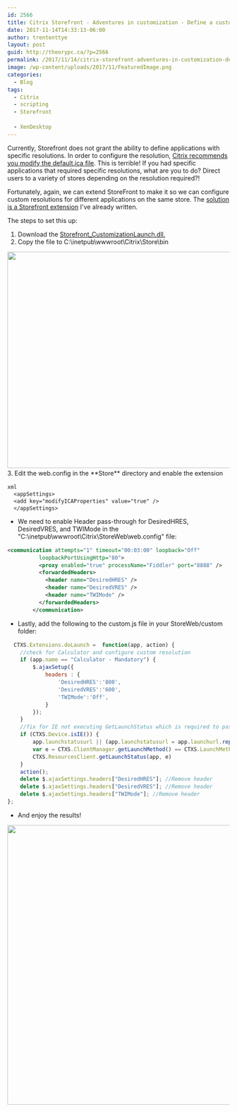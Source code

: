 ```yaml
---
id: 2566
title: Citrix Storefront - Adventures in customization - Define a custom resolution for a specific application
date: 2017-11-14T14:33:13-06:00
author: trententtye
layout: post
guid: http://theorypc.ca/?p=2566
permalink: /2017/11/14/citrix-storefront-adventures-in-customization-define-a-custom-resolution-for-a-specific-application/
image: /wp-content/uploads/2017/11/FeaturedImage.png
categories:
  - Blog
tags:
  - Citrix
  - scripting
  - Storefront

  - XenDesktop
---
```

Currently, Storefront does not grant the ability to define applications with specific resolutions. In order to configure the resolution, [Citrix recommends you modify the default.ica file](https://support.citrix.com/article/CTX116357). This is terrible! If you had specific applications that required specific resolutions, what are you to do? Direct users to a variety of stores depending on the resolution required?!

Fortunately, again, we can extend StoreFront to make it so we can configure custom resolutions for different applications on the same store. The [solution is a Storefront extension](https://theorypc.ca/2017/07/31/citrix-storefront-adventures-in-customization-change-any-ica-parameter/) I've already written.

The steps to set this up:

  1. Download the [Storefront_CustomizationLaunch.dll.](https://theorypc-my.sharepoint.com/personal/trententtye_theorypc_onmicrosoft_com/_layouts/15/guestaccess.aspx?docid=004f14ced27ca490cb0a405a05c20bd21&authkey=AbuSRo56HbF18BHjBi_Pyaw)
  2. Copy the file to C:\inetpub\wwwroot\Citrix\Store\bin  
<img class="aligncenter size-full wp-image-2569" src="/wp-content/uploads/2017/11/StoreCustomization_Launch.png" alt="" width="1112" height="489" srcset="/wp-content/uploads/2017/11/StoreCustomization_Launch.png 1112w, /wp-content/uploads/2017/11/StoreCustomization_Launch-300x132.png 300w, /wp-content/uploads/2017/11/StoreCustomization_Launch-768x338.png 768w" sizes="(max-width: 1112px) 100vw, 1112px" /> 
  3. Edit the web.config in the **Store** directory and enable the extension
 
```
xml
  <appSettings>
  <add key="modifyICAProperties" value="true" />
  </appSettings>
```

  * We need to enable Header pass-through for DesiredHRES, DesiredVRES, and TWIMode in the "C:\inetpub\wwwroot\Citrix\StoreWeb\web.config" file:
  
```xml
<communication attempts="1" timeout="00:03:00" loopback="Off"
          loopbackPortUsingHttp="80">
          <proxy enabled="true" processName="Fiddler" port="8888" />
          <forwardedHeaders>
			<header name="DesiredHRES" />
			<header name="DesiredVRES" />
			<header name="TWIMode" />
          </forwardedHeaders>
        </communication>
```

  * Lastly, add the following to the custom.js file in your StoreWeb/custom folder: 
  
```js
  CTXS.Extensions.doLaunch =  function(app, action) {
	//check for Calculator and configure custom resolution
	if (app.name == "Calculator - Mandatory") {
		$.ajaxSetup({
			headers : {
				'DesiredHRES':'800',
				'DesiredVRES':'600',
				'TWIMode':'Off',
			}
		});
	}
	//fix for IE not executing GetLaunchStatus which is required to pass headers to our ICA file.
	if (CTXS.Device.isIE()) {
		app.launchstatusurl || (app.launchstatusurl = app.launchurl.replace("/LaunchIca/", "/GetLaunchStatus/").replace("/Launch/", "/GetLaunchStatus/"));
		var e = CTXS.ClientManager.getLaunchMethod() == CTXS.LaunchMethod.PROTOCOL_HANDLER;
		CTXS.ResourcesClient.getLaunchStatus(app, e)
	}
    action();
	delete $.ajaxSettings.headers["DesiredHRES"]; //Remove header
	delete $.ajaxSettings.headers["DesiredVRES"]; //Remove header
	delete $.ajaxSettings.headers["TWIMode"]; //Remove header
};
```

  * And enjoy the results! 

<img class="aligncenter size-full wp-image-2570" src="/wp-content/uploads/2017/11/800x600Calculator.png" alt="" width="802" height="632" srcset="/wp-content/uploads/2017/11/800x600Calculator.png 802w, /wp-content/uploads/2017/11/800x600Calculator-300x236.png 300w, /wp-content/uploads/2017/11/800x600Calculator-768x605.png 768w" sizes="(max-width: 802px) 100vw, 802px" /> 

<!-- AddThis Advanced Settings generic via filter on the_content -->

<!-- AddThis Share Buttons generic via filter on the_content -->
